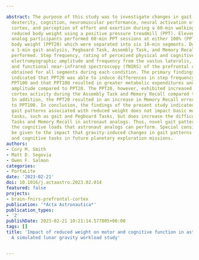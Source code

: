 ---
abstract: The purpose of this study was to investigate changes in gait patterns, motor
  dexterity, cognition, neuromuscular performance, neural activation of the prefrontal
  cortex, and perception of effort and exertion during a 60-min walking trial at a
  reduced body weight using a positive pressure treadmill (PPT). Eleven screened astronaut
  analog participants performed 60-min PPT sessions at either 100% (PPT100) or 20%
  body weight (PPT20) which were separated into six 10-min segments. During each segment,
  a 1-min gait analysis, Pegboard Task, Assembly Task, and Memory Recall Task were
  performed. Step frequency, rating of perceived physical and cognitive exertion,
  electromyographic amplitude and frequency from the vastus lateralis, metabolic markers,
  and functional near-infrared spectroscopy (fNIRS) of the prefrontal cortex were
  obtained for all segments during each condition. The primary findings of the study
  indicated that PPT20 was able to induce differences in step frequency relative to
  PPT100 and that PPT100 resulted in greater metabolic expenditures and electromyographic
  amplitude compared to PPT20. The PPT20, however, exhibited increased fNIRS prefrontal
  cortex activity during the Assembly Task and Memory Recall compared to the PPT100.
  In addition, the PPT20 resulted in an increase in Memory Recall errors compared
  to PPT100. In conclusion, the findings of the present study indicated that altered
  gait patterns associated with reduced weight does not impact basic motor dexterity
  tasks, such as gait and Pegboard Tasks, but does increase the difficulty of Assembly
  Tasks and Memory Recall in astronaut analogs. Thus, novel gait patterns can impact
  the cognitive loads that astronaut analogs can perform. Special considerations should
  be given to the impact that gravity-induced changes in gait patterns have on motor
  and cognitive tasks in future planetary exploration missions.
authors:
- Cory M. Smith
- Matt D. Segovia
- Owen F. Salmon
categories:
- PortaLite
date: '2023-02-21'
doi: 10.1016/j.actaastro.2023.02.014
featured: false
projects:
- brain-fnirs-prefrontal-cortex
publication: '*Acta Astronautica*'
publication_types:
- '2'
publishDate: 2023-02-21 10:21:14.577005+00:00
tags: []
title: 'Impact of reduced weight on motor and cognitive function in astronaut analogs:
  A simulated lunar gravity workload study'

---
